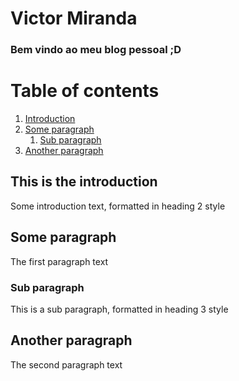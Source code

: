 # Victor Miranda
### Bem vindo ao meu blog pessoal ;D

# Table of contents
1. [Introduction](#introduction)
2. [Some paragraph](#paragraph1)
    1. [Sub paragraph](#subparagraph1)
3. [Another paragraph](#paragraph2)

## This is the introduction <a name="introduction"></a>
Some introduction text, formatted in heading 2 style

## Some paragraph <a name="paragraph1"></a>
The first paragraph text

### Sub paragraph <a name="subparagraph1"></a>
This is a sub paragraph, formatted in heading 3 style

## Another paragraph <a name="paragraph2"></a>
The second paragraph text
